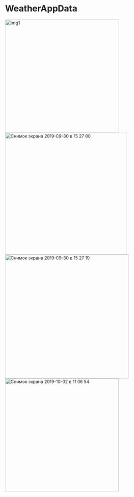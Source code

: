 # WeatherAppData

<img width="369" alt="img1" src="https://user-images.githubusercontent.com/24794589/65875501-76d95700-e398-11e9-8c0a-10a9841dbe90.png">
<img width="397" alt="Снимок экрана 2019-09-30 в 15 27 00" src="https://user-images.githubusercontent.com/24794589/65875728-ea7b6400-e398-11e9-9461-145c4b2c2a1a.png">
<img width="403" alt="Снимок экрана 2019-09-30 в 15 27 19" src="https://user-images.githubusercontent.com/24794589/65875760-fc5d0700-e398-11e9-8e5d-4882fc55b4c3.png">
<img width="370" alt="Снимок экрана 2019-10-02 в 11 06 54" src="https://user-images.githubusercontent.com/24794589/66024697-9215a500-e505-11e9-9ec8-167693cac9ba.png">

